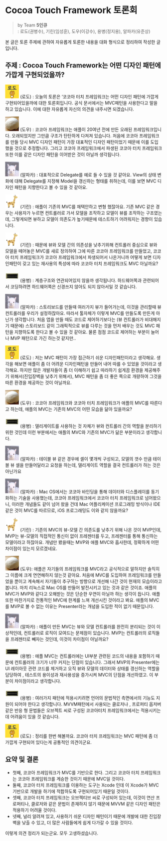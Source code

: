 # Cocoa Touch Framework 토론회
> by Team **5인큐**  
: 로도(권병수), 기린(임성훈), 도우(이강수), 용병(정지용), 알파카(유준상)

본 글은 토론 주제에 관하여 자유롭게 토론한 내용을 대화 형식으로 정리하여 작성한 글입니다.

## 주제 : Cocoa Touch Framework는 어떤 디자인 패턴에 가깝게 구현되었을까?

![rodo](images/로도.png)
(로도) : 오늘의 토론은 ‘코코아 터치 프레임워크는 어떤 디자인 패턴에 가깝게 구현되어있을까에 대한 토론회입니다. 공식 문서에서는 MVC패턴을 사용한다고 말을 하고 있습니다. 이에 대한
 자유롭게 자신의 의견을 내주시면 되겠습니다.

![dough](images/도우.png)
(도우) : 코코아 프레임워크는 애플이 20여년 전에 만든 오래된 프레임워크입니다. 오래되었지만 그만큼 구조가 탄탄하게 다져져 있습니다. 처음에 코코아 프레임워크를 만들 당시 MVC 디자인 패턴이 가장 대표적인 디자인 패턴이었기 때문에 이를 도입했을 것으로 추정합니다. 그리고 코코아  프레임워크에서 파생된 코코아 터치 프레임워크 또한 이를 같은 디자인 패턴을 이어받은 것이 아닐까 생각됩니다.

![alpaca](images/알파카.png)
(알파카) : 대표적으로 Delegate를 예로 들 수 있을 것 같아요. View의 상태 변화에 대해 Delegate를 지정해 Model을 갱신하는 형태를 취하는데, 이를 보면 MVC 디자인 패턴을 지향한다고 볼 수 있을 것 같아요.

![giraffe](images/기린.png)
(기린) : 애플이 기존의 MVC를 채택안하고 변형 했잖아요. 기존 MVC 같은 경우는 사용자가 누르면 컨트롤러로 가서 모델을 조작하고 모델이 뷰를 조작하는 구조였는데, 그렇게되면 뷰하고 모델이 의존도가 높기때문에 테스트하기 어려워지는 경향이 있습니다.

![giraffe](images/기린.png)
(기린) : 때문에 뷰와 모델 간의 의존성을 낮추기위해 컨트롤러 중심으로 뷰와 모델을 떼어놓은 MVC를 새로 정의하여 그에 따른 코코아 프레임워크를 만들었고, 코코아 터치 프레임워크가 코코아 프레임워크에서 파생되어서 나온거니까 어떻게 보면 디자인패턴이 갖고 있는 재사용의 특성에 따라 코코아 터치 프레임워크도 MVC 아닐까요?

![yongbyung](images/용병.png)
(용병) : 계층구조와 연관되어있지 않을까 생각됩니다. 하드웨어쪽과 관련되어서 코딩하려면 하드웨어쪽은 신경쓰지 않아도 되지 않아서일 것 같습니다.

![alpaca](images/알파카.png)
(알파카) : 스토리보드를 만들때 여러가지 뷰가 들어가는데, 이것을 관리할때 뷰컨트롤러를 우리가 설정하잖아요. 따라서 툴자체가 이렇게 MVC를 만들도록 만든게 아닌가 생각합니다. 처음 앱을 만들 때도 코드로 제어하기보다는 (뷰 컨트롤러가 비대해지기 때문에) 스토리보드 같이 그래픽적으로 뷰를 다루는 것을 먼저 배우는 것도 MVC 패턴을 지향하도록 한다고 볼 수 있을 것 같아요. 물론 점점 코드로 제어하는 부분이 늘어나 MVP 패턴으로 가긴 하는것 같지만..

![rodo](images/로도.png)
(로도) : 저는 MVC 패턴이 가장 접근하기 쉬운 디자인패턴이라고 생각해요. 생각을 해보면 애플이 좀 더 어려운 디자인패턴을 만들어 내어 따를 수 있었을 것이라고 생각해요. 하지만 많은 개발자들이 좀 더 이해하기 쉽고 따라하기 쉽게끔 환경을 제공해주기 위해서(진입장벽을 낮추기 위해서), MVC 패턴을 좀 더 좋은 쪽으로 개량하여 그것을 따른 환경을 제공하는 것이 아닐까요.

![dough](images/도우.png)
(도우) : 코코아 프레임워크와 코코아 터치 프레임워크가 애플의 MVC를 따른다고 하는데, 애플의 MVC는 기존의 MVC의 어떤 모습을 닮아 있을까요?

![yongbyung](images/용병.png)
(용병) : 델리게이트를 사용하는 것 자체가 뷰와 컨트롤러 간의 역할을 분리하기 위한 것인데 이런 부분에서는 애플의 MVC와 기존의 MVC가 닮은 부분이라고 생각합니다.

![alpaca](images/알파카.png)
(알파카) : 테이블 뷰 같은 경우에 셀이 몇개씩 구성되고, 모델의 갯수 만큼 테이블 뷰 셀을 만들어달라고 요청을 하는데, 델리게이트 역할을 결국 컨트롤러가 하는 것은 아닌가요

![alpaca](images/알파카.png)
(알파카) : Mac OS에서는 코코아 바인딩을 통해 데이터와 디스플레이를 동기화하는 기술을 사용했는데, 코코아 프레임워크에서 코코아 터치 프레임워크로 넘어왔으니, 이러한 개념들도 같이 넘어 왔을 건데 Mac 어플리케이션 프로그래밍 방식이나 IDE 같은 것이 MVC를 따르므로, iOS 프로그래밍도 이와 같지 않을까요?

![giraffe](images/기린.png)
(기린) : 기존의 MVC의 뷰-모델 간 의존도를 낮추기 위해 나온 것이 MVP인데, MVP는 뷰-모델의 직접적인 통신이 없이 프레젠터를 두고, 프레젠터를 통해 통신하는 모델이라고 하잖아요. 개념만 봤을때는 MVP와 애플 MVC와 흡사한데, 정확하게 어떤 차이점이 있는지 모르겠네요.

![dough](images/도우.png)
(도우): 애플은 자기들의 프레임워크를 MVC라고 공식적으로 말하지만 솔직히 그 이름에 크게 연연해하지 않는것 같아요. 처음에 MVC를 도입하여 프레임워크를 만들었을 뿐이고 계속해서 자기들이 추구하는 방향으로 개선해 나간 것이 현재의 모습이라고 봅니다. 마치 리눅스로 Mac OS를 만들어 발전시키고 있는 것과 같은 것이죠. 애플의 MVC가 MVP와 같다고 오해받는 것은 단순한 우연이 아닐까 하는 생각이 듭니다. 애플 또한 마찬가지로 전통적인 MVC에 한계를 느껴 개선시킨 것이라고 봐요. 애플의 MVC를 MVP로 볼 수 없는 이유는 Presenter라는 개념을 도입한 적이 없기 때문입니다.

![alpaca](images/알파카.png)
(알파카) : 애플이 만든 MVC는 뷰와 모델 컨트롤러를 완전히 분리되는 것이 이상적인데, 컨트롤러로 로직이 모여드는 문제점이 있습니다. MVP는 컨트롤러의 로직들을 프레젠터로 빼자는 것인데, 이것이 차이점이 아닐까요?

![yongbyung](images/용병.png)
(용병) : 애플 MVC는 컨트롤러에는 UI부분 관련된 코드의 내용을 포함하기 때문에 컨트롤러의 크기가 너무 커지는 단점이 있습니다. 그래서 MVP의 Presenter에는 UI 레이아웃 관련 코드를 제거하고 오직 뷰와 모델의 데이터와 상태를 갱신하는 역할을 담당하여 , 테스트의 용이성과 재사용성을 증가시켜 MVC의 단점을 개선하였고. 이 부분이 차이점이라고 생각합니다.

![yongbyung](images/용병.png)
(용병) : 여러가지 패턴에 적용시키려면 언어의 문법적인 측면에서의 기능도 지원이 되어야 한다고 생각합니다. MVVM패턴에서 사용되는 클로저나 , 프로퍼티 옵저버 같은 반응 형 문법들은  오브젝트 씨로 구성된 코코아터치 프레임워크에서는 적용시키는데 어려움이 있을 것 같습니다.

![rodo](images/로도.png)
(로도) : 정리를 한번 해볼까요. 코코아 터치 프레임워크는 MVC 패턴에 좀 더 가깝게 구현되어 있다는게 공통적인 의견이군요.

## 요약 및 결론
+ 첫째, 코코아 프레임워크가 MVC를 기반으로 한다. 그리고 코코아 터치 프레임워크는 코코아 프레임워크를 계승한 것이기 때문에 MVC일 것이다.
+ 둘째, 코코아 터치 프레임워크를 이용하는 도구는 Xcode 인데 이 Xcode가 MVC 기반으로 개발을 하기에 적합하도록 구현되어있기 때문일 것이다.
+ 셋째, 코코아 터치 프레임워크는 오브젝티브 씨로 구성되어 있는데, 이것이 연산 프로퍼티나, 클로저와 같은 문법이 존재하지 않기 때문에 MVVM 같은 디자인 패턴은 적용하기 어려울 것이다.
+ 넷째, 널리 알려져 있고, 사용하기 쉬운 디자인 패턴이기 때문에 개발에 대한 진입장벽을 낮출 수 있고, 더 많은 사람들에게 쉽게 다가갈 수 있을 것이다.

이렇게 의견 정리가 되는군요. 모두 고생하셨습니다.
